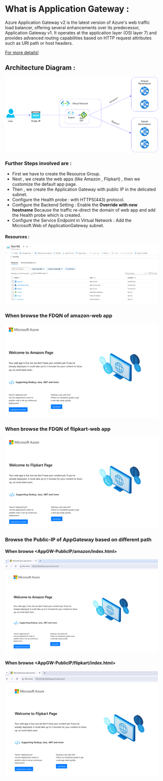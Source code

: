 # What is Application Gateway :
<p>Azure Application Gateway v2 is the latest version of Azure's web traffic load balancer, offering several enhancements over its predecessor, Application Gateway v1. It operates at the application layer (OSI layer 7) and provides advanced routing capabilities based on HTTP request attributes such as URI path or host headers.

[For more details!](https://github.com/srinivasan2022/Azure_Learning_Basics/blob/main/Application_Gateway.md)
</p>

## Architecture Diagram :

![app](Images/AzAppGW.png)

### Further Steps involved are :

- First we have to create the Resource Group.
- Next , we create the web apps (like Amazon , Flipkart) , then we customize the default app page.
- Then , we create the Application Gateway with public IP in the delicated subnet.
- Configure the Health probe : with HTTPS(443) protocol.
- Configure the Backend Setting : Enable the <b>Override with new hostname</b> Because the traffic re-direct the domain of web app and add the Health probe which is created.
- Configure the Service Endpoint in Virtual Network : Add the Microsoft.Web of ApplicationGateway subnet.

#### Resources :
![RG](Images/rg.png)

### When browse the FDQN of amazon-web app
![amazon-web-app](Images/amazon-app.png)

### When browse the FDQN of flipkart-web app
![flipkart-web-app](Images/flipkart-app.png)

### Browse the Public-IP of AppGateway based on different path

#### When browse <AppGW-PublicIP/amazon/index.html>
![AppGW-amazon](Images/amazon-appGW.png)
#### When browse <AppGW-PublicIP/flipkart/index.html>
![AppGW-flipkart](Images/flipkart-appGW.png)










